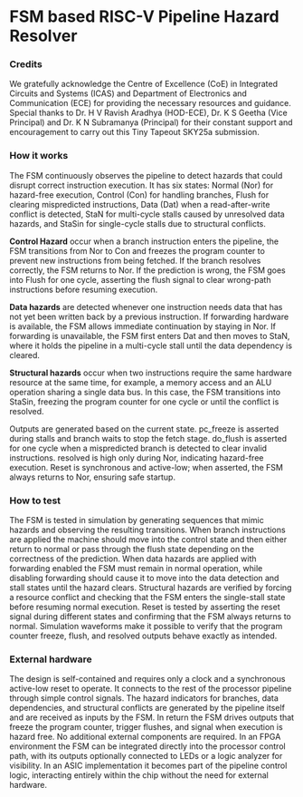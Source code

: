 <!---

This file is used to generate your project datasheet. Please fill in the information below and delete any unused
sections.

You can also include images in this folder and reference them in the markdown. Each image must be less than
512 kb in size, and the combined size of all images must be less than 1 MB.
-->
# FSM based RISC-V Pipeline Hazard Resolver

### Credits 
We gratefully acknowledge the Centre of Excellence (CoE) in Integrated Circuits and Systems (ICAS) and Department of Electronics and Communication (ECE) for providing the necessary resources and guidance. Special thanks to Dr. H V Ravish Aradhya (HOD-ECE), Dr. K S Geetha (Vice Principal) and Dr. K N Subramanya (Principal) for their constant support and encouragement to carry out this Tiny Tapeout SKY25a submission.

### How it works

The FSM continuously observes the pipeline to detect hazards that could disrupt correct instruction execution. It has six states: Normal (Nor) for hazard-free execution, Control (Con) for handling branches, Flush for clearing mispredicted instructions, Data (Dat) when a read-after-write conflict is detected, StaN for multi-cycle stalls caused by unresolved data hazards, and StaSin for single-cycle stalls due to structural conflicts.

**Control Hazard** occur when a branch instruction enters the pipeline, the FSM transitions from Nor to Con and freezes the program counter to prevent new instructions from being fetched. If the branch resolves correctly, the FSM returns to Nor. If the prediction is wrong, the FSM goes into Flush for one cycle, asserting the flush signal to clear wrong-path instructions before resuming execution.

**Data hazards** are detected whenever one instruction needs data that has not yet been written back by a previous instruction. If forwarding hardware is available, the FSM allows immediate continuation by staying in Nor. If forwarding is unavailable, the FSM first enters Dat and then moves to StaN, where it holds the pipeline in a multi-cycle stall until the data dependency is cleared.

**Structural hazards** occur when two instructions require the same hardware resource at the same time, for example, a memory access and an ALU operation sharing a single data bus. In this case, the FSM transitions into StaSin, freezing the program counter for one cycle or until the conflict is resolved.

Outputs are generated based on the current state. pc_freeze is asserted during stalls and branch waits to stop the fetch stage. do_flush is asserted for one cycle when a mispredicted branch is detected to clear invalid instructions. resolved is high only during Nor, indicating hazard-free execution. Reset is synchronous and active-low; when asserted, the FSM always returns to Nor, ensuring safe startup.

### How to test

The FSM is tested in simulation by generating sequences that mimic hazards and observing the resulting transitions. When branch instructions are applied the machine should move into the control state and then either return to normal or pass through the flush state depending on the correctness of the prediction. When data hazards are applied with forwarding enabled the FSM must remain in normal operation, while disabling forwarding should cause it to move into the data detection and stall states until the hazard clears. Structural hazards are verified by forcing a resource conflict and checking that the FSM enters the single-stall state before resuming normal execution. Reset is tested by asserting the reset signal during different states and confirming that the FSM always returns to normal. Simulation waveforms make it possible to verify that the program counter freeze, flush, and resolved outputs behave exactly as intended.

### External hardware

The design is self-contained and requires only a clock and a synchronous active-low reset to operate. It connects to the rest of the processor pipeline through simple control signals. The hazard indicators for branches, data dependencies, and structural conflicts are generated by the pipeline itself and are received as inputs by the FSM. In return the FSM drives outputs that freeze the program counter, trigger flushes, and signal when execution is hazard free. No additional external components are required. In an FPGA environment the FSM can be integrated directly into the processor control path, with its outputs optionally connected to LEDs or a logic analyzer for visibility. In an ASIC implementation it becomes part of the pipeline control logic, interacting entirely within the chip without the need for external hardware.
